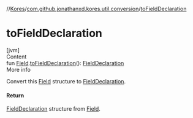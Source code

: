 //[Kores](../index.md)/[com.github.jonathanxd.kores.util.conversion](index.md)/[toFieldDeclaration](to-field-declaration.md)



# toFieldDeclaration  
[jvm]  
Content  
fun [Field](https://docs.oracle.com/javase/8/docs/api/java/lang/reflect/Field.html).[toFieldDeclaration](to-field-declaration.md)(): [FieldDeclaration](../com.github.jonathanxd.kores.base/-field-declaration/index.md)  
More info  


Convert this [Field](https://docs.oracle.com/javase/8/docs/api/java/lang/reflect/Field.html) structure to [FieldDeclaration](../com.github.jonathanxd.kores.base/-field-declaration/index.md).



#### Return  


[FieldDeclaration](../com.github.jonathanxd.kores.base/-field-declaration/index.md) structure from [Field](https://docs.oracle.com/javase/8/docs/api/java/lang/reflect/Field.html).

  



